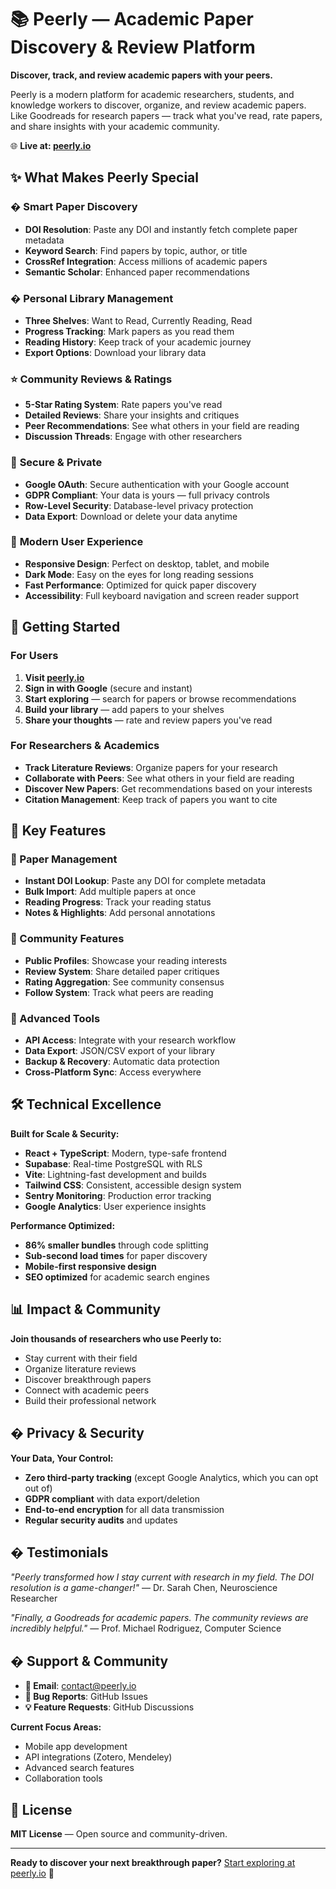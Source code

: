 # 📚 Peerly — Academic Paper Discovery & Review Platform

**Discover, track, and review academic papers with your peers.**

Peerly is a modern platform for academic researchers, students, and knowledge workers to discover, organize, and review academic papers. Like Goodreads for research papers — track what you've read, rate papers, and share insights with your academic community.

🌐 **Live at: [peerly.io](https://peerly.io)**

## ✨ What Makes Peerly Special

### � **Smart Paper Discovery**
- **DOI Resolution**: Paste any DOI and instantly fetch complete paper metadata
- **Keyword Search**: Find papers by topic, author, or title
- **CrossRef Integration**: Access millions of academic papers
- **Semantic Scholar**: Enhanced paper recommendations

### � **Personal Library Management**
- **Three Shelves**: Want to Read, Currently Reading, Read
- **Progress Tracking**: Mark papers as you read them
- **Reading History**: Keep track of your academic journey
- **Export Options**: Download your library data

### ⭐ **Community Reviews & Ratings**
- **5-Star Rating System**: Rate papers you've read
- **Detailed Reviews**: Share your insights and critiques
- **Peer Recommendations**: See what others in your field are reading
- **Discussion Threads**: Engage with other researchers

### 🔐 **Secure & Private**
- **Google OAuth**: Secure authentication with your Google account
- **GDPR Compliant**: Your data is yours — full privacy controls
- **Row-Level Security**: Database-level privacy protection
- **Data Export**: Download or delete your data anytime

### 📱 **Modern User Experience**
- **Responsive Design**: Perfect on desktop, tablet, and mobile
- **Dark Mode**: Easy on the eyes for long reading sessions
- **Fast Performance**: Optimized for quick paper discovery
- **Accessibility**: Full keyboard navigation and screen reader support

## 🚀 Getting Started

### For Users
1. **Visit [peerly.io](https://peerly.io)**
2. **Sign in with Google** (secure and instant)
3. **Start exploring** — search for papers or browse recommendations
4. **Build your library** — add papers to your shelves
5. **Share your thoughts** — rate and review papers you've read

### For Researchers & Academics
- **Track Literature Reviews**: Organize papers for your research
- **Collaborate with Peers**: See what others in your field are reading
- **Discover New Papers**: Get recommendations based on your interests
- **Citation Management**: Keep track of papers you want to cite

## 🎯 Key Features

### 📖 Paper Management
- **Instant DOI Lookup**: Paste any DOI for complete metadata
- **Bulk Import**: Add multiple papers at once
- **Reading Progress**: Track your reading status
- **Notes & Highlights**: Add personal annotations

### 👥 Community Features
- **Public Profiles**: Showcase your reading interests
- **Review System**: Share detailed paper critiques
- **Rating Aggregation**: See community consensus
- **Follow System**: Track what peers are reading

### 🔧 Advanced Tools
- **API Access**: Integrate with your research workflow
- **Data Export**: JSON/CSV export of your library
- **Backup & Recovery**: Automatic data protection
- **Cross-Platform Sync**: Access everywhere

## 🛠️ Technical Excellence

**Built for Scale & Security:**
- **React + TypeScript**: Modern, type-safe frontend
- **Supabase**: Real-time PostgreSQL with RLS
- **Vite**: Lightning-fast development and builds
- **Tailwind CSS**: Consistent, accessible design system
- **Sentry Monitoring**: Production error tracking
- **Google Analytics**: User experience insights

**Performance Optimized:**
- **86% smaller bundles** through code splitting
- **Sub-second load times** for paper discovery
- **Mobile-first responsive design**
- **SEO optimized** for academic search engines

## 📊 Impact & Community

**Join thousands of researchers who use Peerly to:**
- Stay current with their field
- Organize literature reviews
- Discover breakthrough papers
- Connect with academic peers
- Build their professional network

## � Privacy & Security

**Your Data, Your Control:**
- **Zero third-party tracking** (except Google Analytics, which you can opt out of)
- **GDPR compliant** with data export/deletion
- **End-to-end encryption** for all data transmission
- **Regular security audits** and updates

## � Testimonials

*"Peerly transformed how I stay current with research in my field. The DOI resolution is a game-changer!"*
— Dr. Sarah Chen, Neuroscience Researcher

*"Finally, a Goodreads for academic papers. The community reviews are incredibly helpful."*
— Prof. Michael Rodriguez, Computer Science

## � Support & Community

- **📧 Email**: contact@peerly.io
- **🐛 Bug Reports**: GitHub Issues
- **💡 Feature Requests**: GitHub Discussions

**Current Focus Areas:**
- Mobile app development
- API integrations (Zotero, Mendeley)
- Advanced search features
- Collaboration tools

## 📜 License

**MIT License** — Open source and community-driven.

---

**Ready to discover your next breakthrough paper?** [Start exploring at peerly.io](https://peerly.io) 🚀